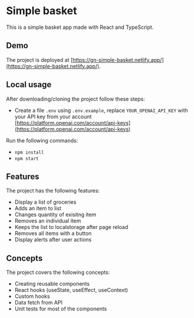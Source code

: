 # Simple basket

This is a simple basket app made with React and TypeScript.

## Demo

The project is deployed at [https://gn-simple-basket.netlify.app/](https://gn-simple-basket.netlify.app/).

## Local usage

After downloading/cloning the project follow these steps:

- Create a file `.env` using `.env.example`, replace `YOUR_OPENAI_API_KEY` with your API key from your account [https://platform.openai.com/account/api-keys](https://platform.openai.com/account/api-keys)

Run the following commands:

- `npm install`
- `npm start`

## Features

The project has the following features:

- Display a list of groceries
- Adds an item to list
- Changes quantity of exisitng item
- Removes an individual item
- Keeps the list to localstorage after page reload
- Removes all items with a button
- Display alerts after user actions

## Concepts

The project covers the following concepts:

- Creating reusable components
- React hooks (useState, useEffect, useContext)
- Custom hooks
- Data fetch from API
- Unit tests for most of the components
